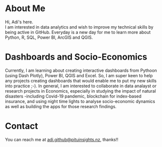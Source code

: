 # About Me
Hi, Adi's here.  
I am interested in data analytics and wish to improve my technical skills by being active in GitHub. 
Everyday is a new day for me to learn more about Python, R, SQL, Power BI, ArcGIS and QGIS.
# Dashboards and Socio-Economics
Currently, I am learning about creating interactive dashboards from Pythoon (using Dash Plotly), Power BI, QGIS and Excel.
So, I am super keen to help any projects creating dashboards that would enable me to put my new skills into practice ;-).
In general, I am interested to collaborate in data analayst or research projects in Economics, 
especially in studying the impact of natural disasters -including Covid-19 pandemic, blockchain for index-based insurance, 
and using night time lights to analyse socio-economic dynamics as well as building the apps for those research findings.
# Contact
You can reach me at adi.github@pituinsights.nz, thanks!!
